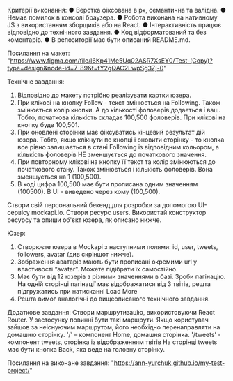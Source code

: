 Критерії виконання:
● Верстка фіксована в рх, семантична та валідна.
● Немає помилок в консолі браузера.
● Робота виконана на нативному JS з використанням зборщиків або на React.
● Інтерактивність працює відповідно до технічного завдання.
● Код відформатований та без коментарів.
● В репозиторії має бути описаний README.md.

Посилання на макет: "https://www.figma.com/file/l6Kp41Me5Uq02ASR7XsEY0/Test-(Copy)?type=design&node-id=7-89&t=fY2gQAC2LwpSg3Zj-0"

Технічне завдання:
1. Відповідно до макету потрібно реалізувати картки юзера.
2. При клікові на кнопку Follow - текст змінюється на Following. Також
змінюється колір кнопки. А до кількості фоловерів додається і ваш. Тобто,
початкова кількість складає 100,500 фоловерів. При клікові на кнопку буде
100,501.
3. При оновлені сторінки має фіксуватись кінцевий результат дій юзера. Тобто,
якщо клікнути по кнопці і оновити сторінку - то кнопка все рівно залишається
в стані Following із відповідним кольором, а кількість фоловерів НЕ
зменшується до початкового значення.
4. При повторному клікові на кнопку її текст та колір змінюються до початкового
стану. Також змінюється і кількість фоловерів. Вона зменшується на 1
(100,500).
5. В коді цифра 100,500 має бути прописана одним значенням (100500). В UI -
виведено через кому (100,500).

Створи свій персональний бекенд для розробки за допомогою UI-сервісу
mockapi.io.
Створи ресурс users. Використай конструктор ресурсу та опиши об'єкт юзера, як
описано нижче.

Юзер:
1. Створюєте юзера в Mockapi з наступними полями: id, user, tweets, followers,
avatar (див скріншот нижче).
2. Зображення аватарів мають бути прописані окремими url у властивості
“avatar”. Можете підібрати їх самостійно.
3. Має бути від 12 юзерів з різними значеннями в базі. Зроби
пагінацію. На одній сторінці пагінації має відображатися від 3 твітів, решта
підгружатись при натисканні Load More
4. Решта вимог аналогічні до вищеописаного технічного завдання.

Додаткове завдання:
Створи маршрутизацію, використовуючи React Router.
У застосунку повинні бути такі маршрути. Якщо користувач зайшов за
неіснуючим маршрутом, його необхідно перенаправляти на домашню сторінку.
'/' – компонент Home, домашня сторінка. 
'/tweets’ - компонент tweets, сторінка із відображенням твітів
На сторінці tweets має бути кнопка Back, яка веде на головну сторінку.


Посилання на виконане завдання: "https://ann-yurchuk.github.io/my-test-project/"